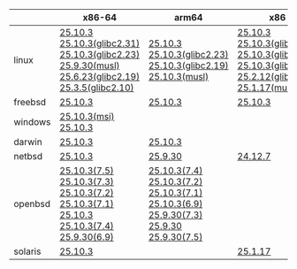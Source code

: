 ||x86-64|arm64|x86|ppc64le|armv7|armel|
| --- | --- | --- | --- | --- | --- | --- |
|linux|[25.10.3](https://github.com/roswell/sbcl_head/releases/download/25.10.3/sbcl-25.10.3-x86-64-linux-binary.tar.bz2)<br />[25.10.3(glibc2.31)](https://github.com/roswell/sbcl_head/releases/download/25.10.3/sbcl-25.10.3-x86-64-linux-glibc2.31-binary.tar.bz2)<br />[25.10.3(glibc2.23)](https://github.com/roswell/sbcl_head/releases/download/25.10.3/sbcl-25.10.3-x86-64-linux-glibc2.23-binary.tar.bz2)<br />[25.9.30(musl)](https://github.com/roswell/sbcl_head/releases/download/25.9.30/sbcl-25.9.30-x86-64-linux-musl-binary.tar.bz2)<br />[25.6.23(glibc2.19)](https://github.com/roswell/sbcl_head/releases/download/25.6.23/sbcl-25.6.23-x86-64-linux-glibc2.19-binary.tar.bz2)<br />[25.3.5(glibc2.10)](https://github.com/roswell/sbcl_head/releases/download/25.3.5/sbcl-25.3.5-x86-64-linux-glibc2.10-binary.tar.bz2)<br />|[25.10.3](https://github.com/roswell/sbcl_head/releases/download/25.10.3/sbcl-25.10.3-arm64-linux-binary.tar.bz2)<br />[25.10.3(glibc2.23)](https://github.com/roswell/sbcl_head/releases/download/25.10.3/sbcl-25.10.3-arm64-linux-glibc2.23-binary.tar.bz2)<br />[25.10.3(glibc2.19)](https://github.com/roswell/sbcl_head/releases/download/25.10.3/sbcl-25.10.3-arm64-linux-glibc2.19-binary.tar.bz2)<br />[25.10.3(musl)](https://github.com/roswell/sbcl_head/releases/download/25.10.3/sbcl-25.10.3-arm64-linux-musl-binary.tar.bz2)<br />|[25.10.3](https://github.com/roswell/sbcl_head/releases/download/25.10.3/sbcl-25.10.3-x86-linux-binary.tar.bz2)<br />[25.10.3(glibc2.31)](https://github.com/roswell/sbcl_head/releases/download/25.10.3/sbcl-25.10.3-x86-linux-glibc2.31-binary.tar.bz2)<br />[25.10.3(glibc2.23)](https://github.com/roswell/sbcl_head/releases/download/25.10.3/sbcl-25.10.3-x86-linux-glibc2.23-binary.tar.bz2)<br />[25.10.3(glibc2.19)](https://github.com/roswell/sbcl_head/releases/download/25.10.3/sbcl-25.10.3-x86-linux-glibc2.19-binary.tar.bz2)<br />[25.2.12(glibc2.10)](https://github.com/roswell/sbcl_head/releases/download/25.2.12/sbcl-25.2.12-x86-linux-glibc2.10-binary.tar.bz2)<br />[25.1.17(musl)](https://github.com/roswell/sbcl_head/releases/download/25.1.17/sbcl-25.1.17-x86-linux-musl-binary.tar.bz2)<br />|[25.9.11](https://github.com/roswell/sbcl_head/releases/download/25.9.11/sbcl-25.9.11-ppc64le-linux-binary.tar.bz2)<br />[25.9.11(glibc2.23)](https://github.com/roswell/sbcl_head/releases/download/25.9.11/sbcl-25.9.11-ppc64le-linux-glibc2.23-binary.tar.bz2)<br />[25.9.11(glibc2.19)](https://github.com/roswell/sbcl_head/releases/download/25.9.11/sbcl-25.9.11-ppc64le-linux-glibc2.19-binary.tar.bz2)<br />|[25.9.30](https://github.com/roswell/sbcl_head/releases/download/25.9.30/sbcl-25.9.30-armv7-linux-binary.tar.bz2)<br />|[25.1.17](https://github.com/roswell/sbcl_head/releases/download/25.1.17/sbcl-25.1.17-armel-linux-binary.tar.bz2)<br />|
|freebsd|[25.10.3](https://github.com/roswell/sbcl_head/releases/download/25.10.3/sbcl-25.10.3-x86-64-freebsd-binary.tar.bz2)<br />|[25.10.3](https://github.com/roswell/sbcl_head/releases/download/25.10.3/sbcl-25.10.3-arm64-freebsd-binary.tar.bz2)<br />|[25.10.3](https://github.com/roswell/sbcl_head/releases/download/25.10.3/sbcl-25.10.3-x86-freebsd-binary.tar.bz2)<br />||||
|windows|[25.10.3(msi)](https://github.com/roswell/sbcl_head/releases/download/25.10.3/sbcl-25.10.3-x86-64-windows-binary.msi)<br />[25.10.3](https://github.com/roswell/sbcl_head/releases/download/25.10.3/sbcl-25.10.3-x86-64-windows-binary.tar.bz2)<br />||||||
|darwin|[25.10.3](https://github.com/roswell/sbcl_head/releases/download/25.10.3/sbcl-25.10.3-x86-64-darwin-binary.tar.bz2)<br />|[25.10.3](https://github.com/roswell/sbcl_head/releases/download/25.10.3/sbcl-25.10.3-arm64-darwin-binary.tar.bz2)<br />|||||
|netbsd|[25.10.3](https://github.com/roswell/sbcl_head/releases/download/25.10.3/sbcl-25.10.3-x86-64-netbsd-binary.tar.bz2)<br />|[25.9.30](https://github.com/roswell/sbcl_head/releases/download/25.9.30/sbcl-25.9.30-arm64-netbsd-binary.tar.bz2)<br />|[24.12.7](https://github.com/roswell/sbcl_head/releases/download/24.12.7/sbcl-24.12.7-x86-netbsd-binary.tar.bz2)<br />||||
|openbsd|[25.10.3(7.5)](https://github.com/roswell/sbcl_head/releases/download/25.10.3/sbcl-25.10.3-x86-64-openbsd-7.5-binary.tar.bz2)<br />[25.10.3(7.3)](https://github.com/roswell/sbcl_head/releases/download/25.10.3/sbcl-25.10.3-x86-64-openbsd-7.3-binary.tar.bz2)<br />[25.10.3(7.2)](https://github.com/roswell/sbcl_head/releases/download/25.10.3/sbcl-25.10.3-x86-64-openbsd-7.2-binary.tar.bz2)<br />[25.10.3(7.1)](https://github.com/roswell/sbcl_head/releases/download/25.10.3/sbcl-25.10.3-x86-64-openbsd-7.1-binary.tar.bz2)<br />[25.10.3](https://github.com/roswell/sbcl_head/releases/download/25.10.3/sbcl-25.10.3-x86-64-openbsd-binary.tar.bz2)<br />[25.10.3(7.4)](https://github.com/roswell/sbcl_head/releases/download/25.10.3/sbcl-25.10.3-x86-64-openbsd-7.4-binary.tar.bz2)<br />[25.9.30(6.9)](https://github.com/roswell/sbcl_head/releases/download/25.9.30/sbcl-25.9.30-x86-64-openbsd-6.9-binary.tar.bz2)<br />|[25.10.3(7.4)](https://github.com/roswell/sbcl_head/releases/download/25.10.3/sbcl-25.10.3-arm64-openbsd-7.4-binary.tar.bz2)<br />[25.10.3(7.2)](https://github.com/roswell/sbcl_head/releases/download/25.10.3/sbcl-25.10.3-arm64-openbsd-7.2-binary.tar.bz2)<br />[25.10.3(7.1)](https://github.com/roswell/sbcl_head/releases/download/25.10.3/sbcl-25.10.3-arm64-openbsd-7.1-binary.tar.bz2)<br />[25.10.3(6.9)](https://github.com/roswell/sbcl_head/releases/download/25.10.3/sbcl-25.10.3-arm64-openbsd-6.9-binary.tar.bz2)<br />[25.9.30(7.3)](https://github.com/roswell/sbcl_head/releases/download/25.9.30/sbcl-25.9.30-arm64-openbsd-7.3-binary.tar.bz2)<br />[25.9.30](https://github.com/roswell/sbcl_head/releases/download/25.9.30/sbcl-25.9.30-arm64-openbsd-binary.tar.bz2)<br />[25.9.30(7.5)](https://github.com/roswell/sbcl_head/releases/download/25.9.30/sbcl-25.9.30-arm64-openbsd-7.5-binary.tar.bz2)<br />|||||
|solaris|[25.10.3](https://github.com/roswell/sbcl_head/releases/download/25.10.3/sbcl-25.10.3-x86-64-solaris-binary.tar.bz2)<br />||[25.1.17](https://github.com/roswell/sbcl_head/releases/download/25.1.17/sbcl-25.1.17-x86-solaris-binary.tar.bz2)<br />||||
